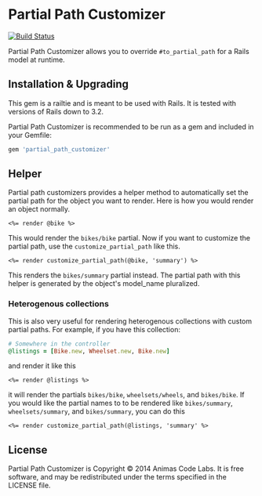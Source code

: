 # Partial Path Customizer

[![Build Status](https://travis-ci.org/AnimasCodeLabs/partial_path_customizer.svg?branch=master)](https://travis-ci.org/AnimasCodeLabs/partial_path_customizer)

Partial Path Customizer allows you to override `#to_partial_path` for a Rails model at runtime.

## Installation & Upgrading

This gem is a railtie and is meant to be used with Rails. It is tested with versions of Rails down to 3.2.

Partial Path Customizer is recommended to be run as a gem and included in your Gemfile:

```ruby
gem 'partial_path_customizer'
```

## Helper

Partial path customizers provides a helper method to automatically set the partial path for the object
you want to render. Here is how you would render an object normally.

```erb
<%= render @bike %>
```

This would render the `bikes/bike` partial. Now if you want to customize the partial path, use the
`customize_partial_path` like this.

```erb
<%= render customize_partial_path(@bike, 'summary') %>
```

This renders the `bikes/summary` partial instead. The partial path with this helper is generated by the
object's model_name pluralized.

### Heterogenous collections

This is also very useful for rendering heterogenous collections with custom partial paths. For example, if you have
this collection:

```ruby
# Somewhere in the controller
@listings = [Bike.new, Wheelset.new, Bike.new]
```

and render it like this

```erb
<%= render @listings %>
```

it will render the partials `bikes/bike`, `wheelsets/wheels`, and `bikes/bike`. If you would like the partial names
to to be rendered like `bikes/summary`, `wheelsets/summary`, and `bikes/summary`, you can do this

```erb
<%= render customize_partial_path(@listings, 'summary' %>
```

## License

Partial Path Customizer is Copyright &copy; 2014 Animas Code Labs. It is free software, and may be redistributed
under the terms specified in the LICENSE file.

